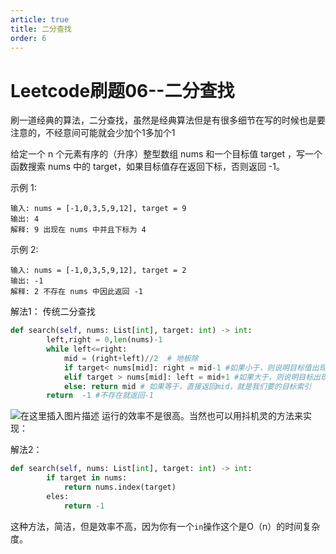 ```yaml
---
article: true
title: 二分查找
order: 6
---
```

# Leetcode刷题06--二分查找
刷一道经典的算法，二分查找，虽然是经典算法但是有很多细节在写的时候也是要注意的，不经意间可能就会少加个1多加个1

给定一个 n 个元素有序的（升序）整型数组 nums 和一个目标值 target  ，写一个函数搜索 nums 中的 target，如果目标值存在返回下标，否则返回 -1。


示例 1:
```
输入: nums = [-1,0,3,5,9,12], target = 9
输出: 4
解释: 9 出现在 nums 中并且下标为 4
```
示例 2:
```
输入: nums = [-1,0,3,5,9,12], target = 2
输出: -1
解释: 2 不存在 nums 中因此返回 -1
```

解法1：
传统二分查找
```Python
def search(self, nums: List[int], target: int) -> int:
		left,right = 0,len(nums)-1
		while left<=right:
			mid = (right+left)//2  # 地板除
			if target< nums[mid]: right = mid-1 #如果小于，则说明目标值出现在mid的左侧
			elif target > nums[mid]: left = mid+1 #如果大于，则说明目标出现在mid的右侧
			else: return mid # 如果等于，直接返回mid，就是我们要的目标索引
		return	-1 #不存在就返回-1

```
![在这里插入图片描述](https://img-blog.csdnimg.cn/20200530135114938.png)
运行的效率不是很高。当然也可以用抖机灵的方法来实现：

解法2：
```Python
def search(self, nums: List[int], target: int) -> int:
		if target in nums:
			return nums.index(target)
		eles:
			return -1
```
这种方法，简洁，但是效率不高，因为你有一个``in``操作这个是O（n）的时间复杂度。